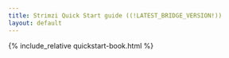 ```yaml
---
title: Strimzi Quick Start guide ((!LATEST_BRIDGE_VERSION!))
layout: default
---
```


{% include_relative quickstart-book.html %}
